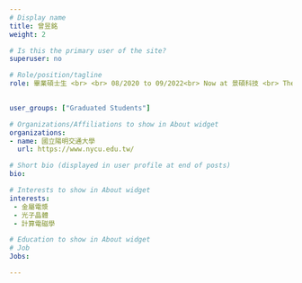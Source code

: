 ```yaml
---
# Display name 
title: 曾昱銘
weight: 2

# Is this the primary user of the site?
superuser: no

# Role/position/tagline
role: 畢業碩士生 <br> <br> 08/2020 to 09/2022<br> Now at 景碩科技 <br> Thesis <span>&#58;</span> Time-domain calculations of plasmonic crystals   

      
user_groups: ["Graduated Students"]

# Organizations/Affiliations to show in About widget
organizations:
- name: 國立陽明交通大學
  url: https://www.nycu.edu.tw/

# Short bio (displayed in user profile at end of posts)
bio: 

# Interests to show in About widget
interests:
 - 金屬電漿
 - 光子晶體
 - 計算電磁學

# Education to show in About widget
# Job
Jobs:

---
```

